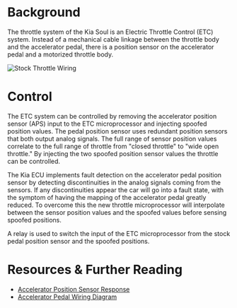 # Background

The throttle system of the Kia Soul is an Electric Throttle Control (ETC) system. Instead of a mechanical cable linkage between the throttle body and the accelerator pedal, there is a position sensor on the accelerator pedal and a motorized throttle body.

![Stock Throttle Wiring](/images/throttle_module/throttle_stock_diagram.png)

# Control

The ETC system can be controlled by removing the accelerator position sensor (APS) input to the ETC microprocessor and injecting spoofed position values. The pedal position sensor uses redundant position sensors that both output analog signals. The full range of sensor position values correlate to the full range of throttle from "closed throttle" to "wide open throttle." By injecting the two spoofed position sensor values the throttle can be controlled.

The Kia ECU implements fault detection on the accelerator pedal position sensor by detecting discontinuities in the analog signals coming from the sensors. If any discontinuities appear the car will go into a fault state, with the symptom of having the mapping of the accelerator pedal greatly reduced. To overcome this the new throttle microprocessor will interpolate between the sensor position values and the spoofed values before sensing spoofed positions.

A relay is used to switch the input of the ETC microprocessor from the stock pedal position sensor and the spoofed positions.

# Resources & Further Reading
- [Accelerator Position Sensor Response](docs/throttle_module/throttle_sensor_spoof.ods)
- [Accelerator Pedal Wiring Diagram](/images/throttle_module/aps_wiring.png)
